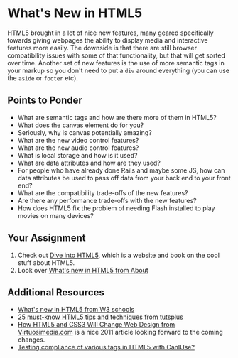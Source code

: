 # What's New in HTML5

HTML5 brought in a lot of nice new features, many geared specifically towards giving webpages the ability to display media and interactive features more easily.  The downside is that there are still browser compatibility issues with some of that functionality, but that will get sorted over time.  Another set of new features is the use of more semantic tags in your markup so you don't need to put a `div` around everything (you can use the `aside` or `footer` etc).

## Points to Ponder

* What are semantic tags and how are there more of them in HTML5?
* What does the canvas element do for you?
* Seriously, why is canvas potentially amazing?
* What are the new video control features?
* What are the new audio control features?
* What is local storage and how is it used?
* What are data attributes and how are they used?
* For people who have already done Rails and maybe some JS, how can data attributes be used to pass off data from your back end to your front end?
* What are the compatibility trade-offs of the new features?
* Are there any performance trade-offs with the new features?
* How does HTML5 fix the problem of needing Flash installed to play movies on many devices?

## Your Assignment

1. Check out [Dive into HTML5](http://diveintohtml5.info), which is a website and book on the cool stuff about HTML5.
2. Look over [What's new in HTML5 from About](http://webdesign.about.com/od/html5/a/html_5_whats_new.htm)

## Additional Resources

* [What's new in HTML5 from W3 schools](http://www.w3schools.com/html/html5_new_elements.asp)
* [25 must-know HTML5 tips and techniques from tutsplus](http://net.tutsplus.com/tutorials/html-css-techniques/25-html5-features-tips-and-techniques-you-must-know/)
* [How HTML5 and CSS3 Will Change Web Design from Virtuosimedia.com](http://www.virtuosimedia.com/dev/html/how-html5-and-css3-will-change-web-design) is a nice 2011 article looking forward to the coming changes.
* [Testing compliance of various tags in HTML5 with CanIUse?](http://caniuse.com)
